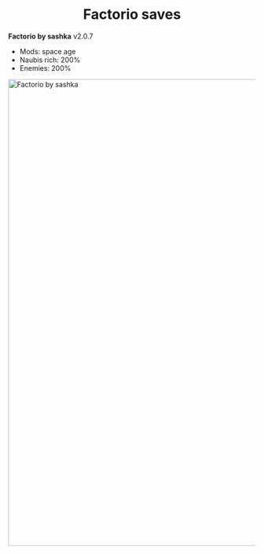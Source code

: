 <div align="center">
    <h1 align="center">Factorio saves</h1>
</div>

**Factorio by sashka** v2.0.7
  - Mods: space age
  - Naubis rich: 200%
  - Enemies: 200%
<img width="950" alt="Factorio by sashka" src="./images/Factorio by sashka.png" />
